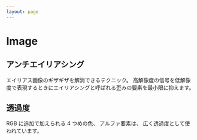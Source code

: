 ```yaml
---
layout: page
---
```


# Image

## アンチエイリアシング

エイリアス画像のギザギザを解消できるテクニック。
高解像度の信号を低解像度で表現するときにエイリアシングと呼ばれる歪みの要素を最小限に抑えます。

## 透過度

RGB に追加で加えられる 4 つめの色、 アルファ要素は、 広く透過度として使われています。
